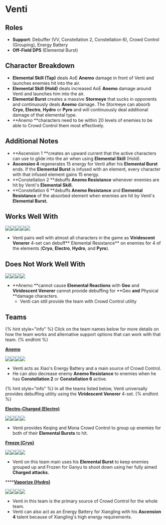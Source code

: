 # Venti

## Roles

* **Support**: Debuffer (VV, Constellation 2, Constellation 6), Crowd Control (Grouping), Energy Battery
* **Off-Field DPS** (Elemental Burst)

## Character Breakdown

* **Elemental Skill (Tap)** deals AoE **Anemo** damage in front of Venti and launches enemies hit into the air.
* **Elemental Skill (Hold)** deals increased AoE **Anemo** damage around Venti and launches him into the air.
* **Elemental Burst** creates a massive **Stormeye** that sucks in opponents and continuously deals **Anemo** damage. The Stormeye can absorb **Cryo**, **Electro**, **Hydro** or **Pyro** and will continuously deal additional damage of that elemental type.
* **Anemo **characters need to be within 20 levels of enemies to be able to Crowd Control them most effectively.

## **Additional Notes**

* **Ascension 1 **creates an upward current that the active characters can use to glide into the air when using **Elemental Skill** (Hold).
* **Ascension 4** regenerates 15 energy for Venti after his **Elemental Burst** ends. If the **Elemental Burst** is infused with an element, every character with that infused element gains 15 energy.
* **Constellation 2 **debuffs **Anemo Resistance** whenever enemies are hit by Venti's **Elemental Skill.**
* **Constellation 6 **debuffs **Anemo Resistance** and **Elemental Resistance** of the absorbed element when enemies are hit by Venti's **Elemental Burst.**

## Works Well With

![](../../.gitbook/assets/Element\_Anemo.webp)![](../../.gitbook/assets/Element\_Cryo.webp)![](../../.gitbook/assets/Element\_Electro.webp)![](../../.gitbook/assets/Element\_Hydro.webp)![](../../.gitbook/assets/Element\_Pyro.webp)

* Venti pairs well with almost all characters in the game as **Viridescent Venerer** 4-set can debuff** Elemental Resistance** on enemies for 4 of the elements (**Cryo**, **Electro**, **Hydro**, and **Pyro**).

## Does Not Work Well With

![](../../.gitbook/assets/Element\_Geo.webp)![](../../.gitbook/assets/UI\_AvatarIcon\_Eula.png)![](../../.gitbook/assets/UI\_AvatarIcon\_Razor.png)![](../../.gitbook/assets/UI\_AvatarIcon\_Xinyan.png)

* **Anemo **cannot cause **Elemental Reactions** with **Geo** and **Viridescent Venerer** cannot provide debuffing for **Geo **and** Physical **damage characters.
  * Venti can still provide the team with Crowd Control utility

## Teams

{% hint style="info" %}
Click on the team names below for more details on how the team works and alternative support options that can work with that team.
{% endhint %}

[**Anemo**](../../teams/anemo.md)

![](../../.gitbook/assets/UI\_AvatarIcon\_Xiao.png)![](../../.gitbook/assets/UI\_AvatarIcon\_Bennett.png)![](../../.gitbook/assets/UI\_AvatarIcon\_Venti.png)![](../../.gitbook/assets/UI\_AvatarIcon\_Zhongli.png)

* Venti acts as Xiao's Energy Battery and a main source of Crowd Control.
* He can also decrease enemy **Anemo Resistance** to enemies when he has **Constellation 2** or **Constellation 6** active.

{% hint style="info" %}
In all the teams listed below, Venti universally provides debuffing utility using the **Viridescent Venerer** 4-set.
{% endhint %}

[**Electro-Charged (Electro)**](../../teams/electro-charged.md)

![](../../.gitbook/assets/UI\_AvatarIcon\_Keqing.png)![](../../.gitbook/assets/UI\_AvatarIcon\_Mona.png)![](../../.gitbook/assets/UI\_AvatarIcon\_Venti.png)![](../../.gitbook/assets/UI\_AvatarIcon\_Bennett.png)

* Venti provides Keqing and Mona Crowd Control to group up enemies for both of their **Elemental Bursts** to hit.

[**Freeze (Cryo)**](../../teams/freeze.md)

![](../../.gitbook/assets/UI\_AvatarIcon\_Ganyu.png)![](../../.gitbook/assets/UI\_AvatarIcon\_Mona.png)![](../../.gitbook/assets/UI\_AvatarIcon\_Venti.png)![](../../.gitbook/assets/UI\_AvatarIcon\_Diona.png)

* Venti on this team main uses his **Elemental Burst** to keep enemies grouped up and Frozen for Ganyu to shoot down using her fully aimed **Charged attacks.**

****[**Vaporize (Hydro)**](../../teams/vaporize.md)

![](../../.gitbook/assets/ui\_avataricon\_tartaglia.png)![](../../.gitbook/assets/UI\_AvatarIcon\_Xiangling.png)![](../../.gitbook/assets/UI\_AvatarIcon\_Venti.png)![](../../.gitbook/assets/UI\_AvatarIcon\_Bennett.png)

* Venti in this team is the primary source of Crowd Control for the whole team.
* Venti can also act as an Energy Battery for Xiangling with his **Ascension 4** talent because of Xiangling's high energy requirements.
